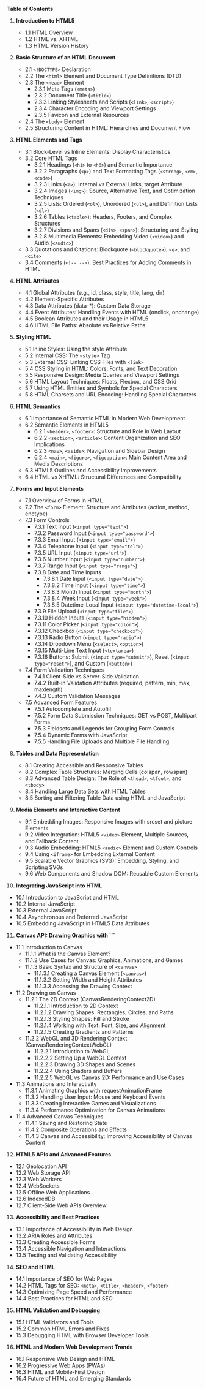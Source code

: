 **Table of Contents**

1. **Introduction to HTML5**
   - 1.1 HTML Overview
   - 1.2 HTML vs. XHTML
   - 1.3 HTML Version History

2. **Basic Structure of an HTML Document**
   - 2.1 `<!DOCTYPE>` Declaration
   - 2.2 The ``<html>`` Element and Document Type Definitions (DTD)
   - 2.3 The ``<head>`` Element
      - 2.3.1 Meta Tags (``<meta>``)
      - 2.3.2 Document Title (``<title>``)
      - 2.3.3 Linking Stylesheets and Scripts (``<link>``, ``<script>``)
      - 2.3.4 Character Encoding and Viewport Settings
      - 2.3.5 Favicon and External Resources
   - 2.4 The ``<body>`` Element
   - 2.5 Structuring Content in HTML: Hierarchies and Document Flow

3. **HTML Elements and Tags**
   - 3.1 Block-Level vs Inline Elements: Display Characteristics
   - 3.2 Core HTML Tags
      - 3.2.1 Headings (``<h1>`` to ``<h6>``) and Semantic Importance
      - 3.2.2 Paragraphs (``<p>``) and Text Formatting Tags (``<strong>``, ``<em>``, ``<code>``)
      - 3.2.3 Links (``<a>``): Internal vs External Links, target Attribute
      - 3.2.4 Images (``<img>``): Source, Alternative Text, and Optimization Techniques
      - 3.2.5 Lists: Ordered (``<ol>``), Unordered (``<ul>``), and Definition Lists (``<dl>``)
      - 3.2.6 Tables (``<table>``): Headers, Footers, and Complex Structures
      - 3.2.7 Divisions and Spans (``<div>``, ``<span>``): Structuring and Styling
      - 3.2.8 Multimedia Elements: Embedding Video (``<video>``) and Audio (``<audio>``)
   - 3.3 Quotations and Citations: Blockquote (``<blockquote>``), ``<q>``, and ``<cite>``
   - 3.4 Comments (``<!-- -->``): Best Practices for Adding Comments in HTML

4. **HTML Attributes**
   - 4.1 Global Attributes (e.g., id, class, style, title, lang, dir)
   - 4.2 Element-Specific Attributes
   - 4.3 Data Attributes (data-*): Custom Data Storage
   - 4.4 Event Attributes: Handling Events with HTML (onclick, onchange)
   - 4.5 Boolean Attributes and their Usage in HTML5
   - 4.6 HTML File Paths: Absolute vs Relative Paths

5. **Styling HTML**
   - 5.1 Inline Styles: Using the style Attribute
   - 5.2 Internal CSS: The ``<style>`` Tag
   - 5.3 External CSS: Linking CSS Files with ``<link>``
   - 5.4 CSS Styling in HTML: Colors, Fonts, and Text Decoration
   - 5.5 Responsive Design: Media Queries and Viewport Settings
   - 5.6 HTML Layout Techniques: Floats, Flexbox, and CSS Grid
   - 5.7 Using HTML Entities and Symbols for Special Characters
   - 5.8 HTML Charsets and URL Encoding: Handling Special Characters

6. **HTML Semantics**
   - 6.1 Importance of Semantic HTML in Modern Web Development
   - 6.2 Semantic Elements in HTML5
      - 6.2.1 ``<header>``, ``<footer>``: Structure and Role in Web Layout
      - 6.2.2 ``<section>``, ``<article>``: Content Organization and SEO Implications
      - 6.2.3 ``<nav>``, ``<aside>``: Navigation and Sidebar Design
      - 6.2.4 ``<main>``, ``<figure>``, ``<figcaption>``: Main Content Area and Media Descriptions
   - 6.3 HTML5 Outlines and Accessibility Improvements
   - 6.4 HTML vs XHTML: Structural Differences and Compatibility

7. **Forms and Input Elements**
   - 7.1 Overview of Forms in HTML
   - 7.2 The ``<form>`` Element: Structure and Attributes (action, method, enctype)
   - 7.3 Form Controls
      - 7.3.1 Text Input (``<input type="text">``)
      - 7.3.2 Password Input (``<input type="password">``)
      - 7.3.3 Email Input (``<input type="email">``)
      - 7.3.4 Telephone Input (``<input type="tel">``)
      - 7.3.5 URL Input (``<input type="url">``)
      - 7.3.6 Number Input (``<input type="number">``)
      - 7.3.7 Range Input (``<input type="range">``)
      - 7.3.8 Date and Time Inputs
         - 7.3.8.1 Date Input (``<input type="date">``)
         - 7.3.8.2 Time Input (``<input type="time">``)
         - 7.3.8.3 Month Input (``<input type="month">``)
         - 7.3.8.4 Week Input (``<input type="week">``)
         - 7.3.8.5 Datetime-Local Input (``<input type="datetime-local">``)
      - 7.3.9 File Upload (``<input type="file">``)
      - 7.3.10 Hidden Inputs (``<input type="hidden">``)
      - 7.3.11 Color Picker (``<input type="color">``)
      - 7.3.12 Checkbox (``<input type="checkbox">``)
      - 7.3.13 Radio Button (``<input type="radio">``)
      - 7.3.14 Dropdown Menu (``<select>``, ``<option>``)
      - 7.3.15 Multi-Line Text Input (``<textarea>``)
      - 7.3.16 Buttons: Submit (``<input type="submit">``), Reset (``<input type="reset">``), and Custom (``<button>``)
   - 7.4 Form Validation Techniques
      - 7.4.1 Client-Side vs Server-Side Validation
      - 7.4.2 Built-in Validation Attributes (required, pattern, min, max, maxlength)
      - 7.4.3 Custom Validation Messages
   - 7.5 Advanced Form Features
      - 7.5.1 Autocomplete and Autofill
      - 7.5.2 Form Data Submission Techniques: GET vs POST, Multipart Forms
      - 7.5.3 Fieldsets and Legends for Grouping Form Controls
      - 7.5.4 Dynamic Forms with JavaScript
      - 7.5.5 Handling File Uploads and Multiple File Handling

8. **Tables and Data Representation**
   - 8.1 Creating Accessible and Responsive Tables
   - 8.2 Complex Table Structures: Merging Cells (colspan, rowspan)
   - 8.3 Advanced Table Design: The Role of ``<thead>``, ``<tfoot>``, and ``<tbody>``
   - 8.4 Handling Large Data Sets with HTML Tables
   - 8.5 Sorting and Filtering Table Data using HTML and JavaScript

9. **Media Elements and Interactive Content**
   - 9.1 Embedding Images: Responsive Images with srcset and picture Elements
   - 9.2 Video Integration: HTML5 ``<video>`` Element, Multiple Sources, and Fallback Content
   - 9.3 Audio Embedding: HTML5 ``<audio>`` Element and Custom Controls
   - 9.4 Using ``<iframe>`` for Embedding External Content
   - 9.5 Scalable Vector Graphics (SVG): Embedding, Styling, and Scripting SVGs
   - 9.6 Web Components and Shadow DOM: Reusable Custom Elements

10. **Integrating JavaScript into HTML**
   - 10.1 Introduction to JavaScript and HTML
   - 10.2 Internal JavaScript
   - 10.3 External JavaScript
   - 10.4 Asynchronous and Deferred JavaScript
   - 10.5 Embedding JavaScript in HTML5 Data Attributes

11. **Canvas API: Drawing Graphics with ``<canvas>`**
   - 11.1 Introduction to Canvas
      - 11.1.1 What is the Canvas Element?
      - 11.1.2 Use Cases for Canvas: Graphics, Animations, and Games
      - 11.1.3 Basic Syntax and Structure of ``<canvas>``
         - 11.1.3.1 Creating a Canvas Element (``<canvas>``)
         - 11.1.3.2 Setting Width and Height Attributes
         - 11.1.3.3 Accessing the Drawing Context
   - 11.2 Drawing on Canvas
      - 11.2.1 The 2D Context (CanvasRenderingContext2D)
         - 11.2.1.1 Introduction to 2D Context
         - 11.2.1.2 Drawing Shapes: Rectangles, Circles, and Paths
         - 11.2.1.3 Styling Shapes: Fill and Stroke
         - 11.2.1.4 Working with Text: Font, Size, and Alignment
         - 11.2.1.5 Creating Gradients and Patterns
      - 11.2.2 WebGL and 3D Rendering Context (CanvasRenderingContextWebGL)
         - 11.2.2.1 Introduction to WebGL
         - 11.2.2.2 Setting Up a WebGL Context
         - 11.2.2.3 Drawing 3D Shapes and Scenes
         - 11.2.2.4 Using Shaders and Buffers
         - 11.2.2.5 WebGL vs Canvas 2D: Performance and Use Cases
   - 11.3 Animations and Interactivity
      - 11.3.1 Animating Graphics with requestAnimationFrame
      - 11.3.2 Handling User Input: Mouse and Keyboard Events
      - 11.3.3 Creating Interactive Games and Visualizations
      - 11.3.4 Performance Optimization for Canvas Animations
   - 11.4 Advanced Canvas Techniques
      - 11.4.1 Saving and Restoring State
      - 11.4.2 Composite Operations and Effects
      - 11.4.3 Canvas and Accessibility: Improving Accessibility of Canvas Content

12. **HTML5 APIs and Advanced Features**
   - 12.1 Geolocation API
   - 12.2 Web Storage API
   - 12.3 Web Workers
   - 12.4 WebSockets
   - 12.5 Offline Web Applications
   - 12.6 IndexedDB
   - 12.7 Client-Side Web APIs Overview

13. **Accessibility and Best Practices**
   - 13.1 Importance of Accessibility in Web Design
   - 13.2 ARIA Roles and Attributes
   - 13.3 Creating Accessible Forms
   - 13.4 Accessible Navigation and Interactions
   - 13.5 Testing and Validating Accessibility

14. **SEO and HTML**
   - 14.1 Importance of SEO for Web Pages
   - 14.2 HTML Tags for SEO: ``<meta>``, ``<title>``, ``<header>``, ``<footer>``
   - 14.3 Optimizing Page Speed and Performance
   - 14.4 Best Practices for HTML and SEO

15. **HTML Validation and Debugging**
   - 15.1 HTML Validators and Tools
   - 15.2 Common HTML Errors and Fixes
   - 15.3 Debugging HTML with Browser Developer Tools

16. **HTML and Modern Web Development Trends**
   - 16.1 Responsive Web Design and HTML
   - 16.2 Progressive Web Apps (PWAs)
   - 16.3 HTML and Mobile-First Design
   - 16.4 Future of HTML and Emerging Standards
